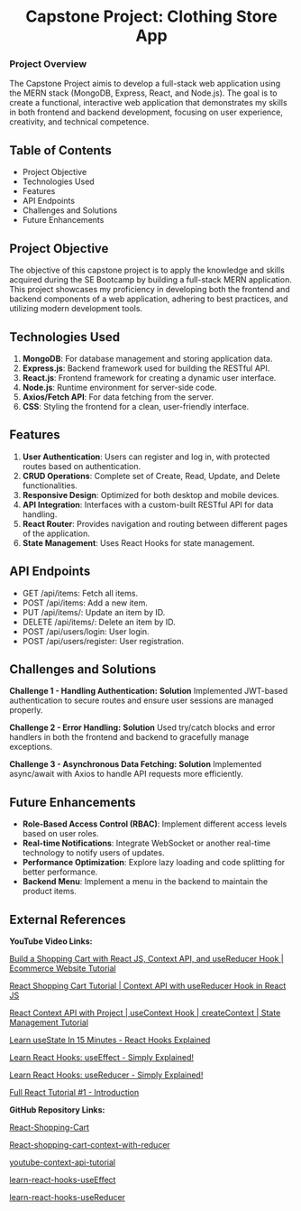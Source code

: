 <h1 align="center">Capstone Project: Clothing Store App</h1> 

### Project Overview 
The Capstone Project aimis to develop a full-stack web application using the MERN stack (MongoDB, Express, React, and Node.js). The goal is to create a functional, interactive web application that demonstrates my skills in both frontend and backend development, focusing on user experience, creativity, and technical competence.

## Table of Contents
-  Project Objective
-  Technologies Used
-  Features
-  API Endpoints
-  Challenges and Solutions
-  Future Enhancements 


## Project Objective
The objective of this capstone project is to apply the knowledge and skills acquired during the SE Bootcamp by building a full-stack MERN application. This project showcases my proficiency in developing both the frontend and backend components of a web application, adhering to best practices, and utilizing modern development tools.

## Technologies Used
1.  **MongoDB**: For database management and storing application data.
2.  **Express.js**: Backend framework used for building the RESTful API.
3.  **React.js**: Frontend framework for creating a dynamic user interface.
4.  **Node.js**: Runtime environment for server-side code.
5.  **Axios/Fetch API**: For data fetching from the server.
6.  **CSS**: Styling the frontend for a clean, user-friendly interface. 

## Features
1. **User Authentication**: Users can register and log in, with protected routes based on authentication.
2. **CRUD Operations**: Complete set of Create, Read, Update, and Delete functionalities.
3. **Responsive Design**: Optimized for both desktop and mobile devices.
4. **API Integration**: Interfaces with a custom-built RESTful API for data handling.
5. **React Router**: Provides navigation and routing between different pages of the application.
6. **State Management**: Uses React Hooks for state management.

## API Endpoints
-  GET /api/items: Fetch all items.
-  POST /api/items: Add a new item.
-  PUT /api/items/: Update an item by ID.
-  DELETE /api/items/: Delete an item by ID.
-  POST /api/users/login: User login.
-  POST /api/users/register: User registration.

## Challenges and Solutions
**Challenge 1 - Handling Authentication:**
**Solution** Implemented JWT-based authentication to secure routes and ensure user sessions are managed properly.

**Challenge 2 -  Error Handling:**
**Solution** Used try/catch blocks and error handlers in both the frontend and backend to gracefully manage exceptions.

**Challenge 3 -  Asynchronous Data Fetching:**
**Solution** Implemented async/await with Axios to handle API requests more efficiently. 


## Future Enhancements
- **Role-Based Access Control (RBAC)**: Implement different access levels based on user roles.
- **Real-time Notifications**: Integrate WebSocket or another real-time technology to notify users of updates.
- **Performance Optimization**: Explore lazy loading and code splitting for better performance.
- **Backend Menu**: Implement a menu in the backend to maintain the product items.

## External References
**YouTube Video Links:**

[Build a Shopping Cart with React JS, Context API, and useReducer Hook | Ecommerce Website Tutorial](https://www.youtube.com/watch?v=uMBgUUPkgUY)

[React Shopping Cart Tutorial | Context API with useReducer Hook in React JS](https://www.youtube.com/watch?v=HptuMAUaNGk)

[React Context API with Project | useContext Hook | createContext | State Management Tutorial](https://www.youtube.com/watch?v=gQ_l-1zpVBo)

[Learn useState In 15 Minutes - React Hooks Explained](https://www.youtube.com/watch?v=O6P86uwfdR0)

[Learn React Hooks: useEffect - Simply Explained!](https://www.youtube.com/watch?v=-4XpG5_Lj_o)

[Learn React Hooks: useReducer - Simply Explained!](https://www.youtube.com/watch?v=rgp_iCVS8ys)

[Full React Tutorial #1 - Introduction](https://www.youtube.com/watch?v=j942wKiXFu8&list=PL4cUxeGkcC9gZD-Tvwfod2gaISzfRiP9d) 


**GitHub Repository Links:**

[React-Shopping-Cart](https://github.com/YousafKhan1/React-Shopping-Cart)

[React-shopping-cart-context-with-reducer](https://github.com/piyush-eon/React-shopping-cart-context-with-reducer)

[youtube-context-api-tutorial](https://github.com/piyush-eon/youtube-context-api-tutorial)

[learn-react-hooks-useEffect](https://github.com/cosdensolutions/code/tree/master/videos/long/learn-react-hooks-useEffect)

[learn-react-hooks-useReducer](https://github.com/cosdensolutions/code/tree/master/videos/long/learn-react-hooks-useReducer)